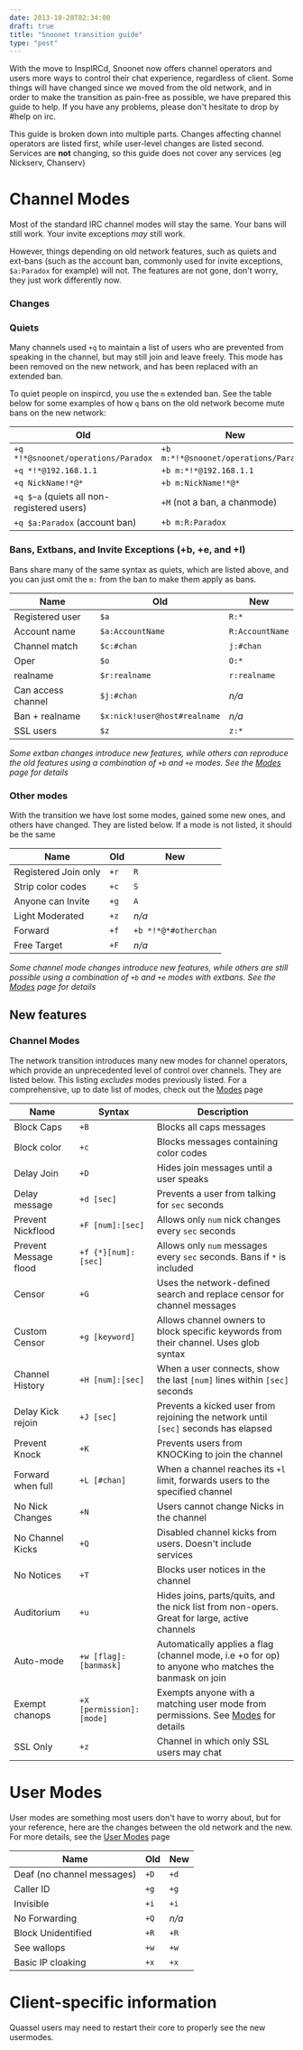 ```yaml
---
date: 2013-10-20T02:34:00
draft: true
title: "Snoonet transition guide"
type: "post"
---
```


With the move to InspIRCd, Snoonet now offers channel operators and users more ways to control their chat experience, regardless of client. Some things will have changed since we moved from the old network, and in order to make the transition as pain-free as possible, we have prepared this guide to help. If you have any problems, please don't hesitate to drop by #help on irc.

This guide is broken down into multiple parts. Changes affecting channel operators are listed first, while user-level changes are listed second. Services are **not** changing, so this guide does not cover any services (eg Nickserv, Chanserv)

# Channel Modes
Most of the standard IRC channel modes will stay the same. Your bans will still work. Your invite exceptions *may* still work.

However, things depending on old network features, such as quiets and ext-bans (such as the account ban, commonly used for invite exceptions, `$a:Paradox` for example) will not. The features are not gone, don't worry, they just work differently now.

### Changes

### Quiets
Many channels used `+q` to maintain a list of users who are prevented from speaking in the channel, but may still join and leave freely. This mode has been removed on the new network, and has been replaced with an extended ban.

To quiet people on inspircd, you use the `m` extended ban. See the table below for some examples of how `q` bans on the old network become mute bans on the new network:

|                    Old                     |                  New                  |
| ------------------------------------------ | ------------------------------------- |
| `+q *!*@snoonet/operations/Paradox`        | `+b m:*!*@snoonet/operations/Paradox` |
| `+q *!*@192.168.1.1`                       | `+b m:*!*@192.168.1.1`                |
| `+q NickName!*@*`                          | `+b m:NickName!*@*`                   |
| `+q $~a` (quiets all non-registered users) | `+M` (not a ban, a chanmode)          |
| `+q $a:Paradox` (account ban)              | `+b m:R:Paradox`                      |

### Bans, Extbans, and Invite Exceptions (+b, +e, and +I)
Bans share many of the same syntax as quiets, which are listed above, and you can just omit the `m:` from the ban to make them apply as bans.

|        Name        |             Old              |       New       |
| ------------------ | ---------------------------- | --------------- |
| Registered user    | `$a`                         | `R:*`           |
| Account name       | `$a:AccountName`             | `R:AccountName` |
| Channel match      | `$c:#chan`                   | `j:#chan`       |
| Oper               | `$o`                         | `O:*`           |
| realname           | `$r:realname`                | `r:realname`    |
| Can access channel | `$j:#chan`                   | *n/a*           |
| Ban + realname     | `$x:nick!user@host#realname` | *n/a*           |
| SSL users          | `$z`                         | `z:*`           |


*Some extban changes introduce new features, while others can reproduce the old features using a combination of `+b` and `+e` modes. See the [Modes](/modes) page for details*

### Other modes
With the transition we have lost some modes, gained some new ones, and others have changed. They are listed below. If a mode is not listed, it should be the same

|         Name         | Old  |         New          |
| -------------------- | ---- | -------------------- |
| Registered Join only | `+r` | `R`                  |
| Strip color codes    | `+c` | `S`                  |
| Anyone can Invite    | `+g` | `A`                  |
| Light Moderated      | `+z` | *n/a*                |
| Forward              | `+f` | `+b *!*@*#otherchan` |
| Free Target          | `+F` | *n/a*                |

*Some channel mode changes introduce new features, while others are still possible using a combination of `+b` and `+e` modes with extbans. See the [Modes](/modes) page for details*

## New features

### Channel Modes
The network transition introduces many new modes for channel operators, which provide an unprecedented level of control over channels. They are listed below. This listing *excludes* modes previously listed. For a comprehensive, up to date list of modes, check out the [Modes](/modes) page

|          Name         |          Syntax         |                                             Description                                              |
| --------------------- | ----------------------- | ---------------------------------------------------------------------------------------------------- |
| Block Caps            | `+B`                     | Blocks all caps messages                                                                             |
| Block color           | `+c`                     | Blocks messages containing color codes                                                               |
| Delay Join            | `+D`                     | Hides join messages until a user speaks                                                              |
| Delay message         | `+d [sec]`               | Prevents a user from talking for `sec` seconds                                                       |
| Prevent Nickflood     | `+F [num]:[sec]`         | Allows only `num` nick changes every `sec` seconds                                                   |
| Prevent Message flood | `+f {*}[num]:[sec]`      | Allows only `num` messages every `sec` seconds. Bans if `*` is included                             |
| Censor                | `+G`                     | Uses the network-defined search and replace censor for channel messages                              |
| Custom Censor         | `+g [keyword]`           | Allows channel owners to block specific keywords from their channel. Uses glob syntax                |
| Channel History       | `+H [num]:[sec]`         | When a user connects, show the last `[num]` lines within `[sec]` seconds                             |
| Delay Kick rejoin     | `+J [sec]`               | Prevents a kicked user from rejoining the network until `[sec]` seconds has elapsed                  |
| Prevent Knock         | `+K`                     | Prevents users from KNOCKing to join the channel                                                     |
| Forward when full     | `+L [#chan]`             | When a channel reaches its `+l` limit, forwards users to the specified channel                       |
| No Nick Changes       | `+N`                     | Users cannot change Nicks in the channel                                                             |
| No Channel Kicks      | `+Q`                     | Disabled channel kicks from users. Doesn't include services                                          |
| No Notices            | `+T`                     | Blocks user notices in the channel                                                                   |
| Auditorium            | `+u`                     | Hides joins, parts/quits, and the nick list from non-opers. Great for large, active channels         |
| Auto-mode             | `+w [flag]:[banmask]`    | Automatically applies a flag (channel mode, i.e +o for op) to anyone who matches the banmask on join |
| Exempt chanops        | `+X [permission]:[mode]` | Exempts anyone with a matching user mode from permissions. See [Modes](/modes) for details           |
| SSL Only              | `+z`                     | Channel in which only SSL users may chat                                                             |

# User Modes
User modes are something most users don't have to worry about, but for your reference, here are the changes between the old network and the new. For more details, see the [User Modes](/umodes) page

|            Name            | Old  |  New  |
| -------------------------- | ---- | ----- |
| Deaf (no channel messages) | `+D` | `+d`  |
| Caller ID                  | `+g` | `+g`  |
| Invisible                  | `+i` | `+i`  |
| No Forwarding              | `+Q` | *n/a* |
| Block Unidentified         | `+R` | `+R`  |
| See wallops                | `+w` | `+w`  |
| Basic IP cloaking          | `+x` | `+x`  |

# Client-specific information
Quassel users may need to restart their core to properly see the new usermodes.
